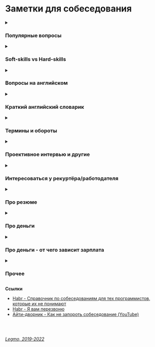 <h1>Заметки для собеседования</h1>

[//]: # (Популярные вопросы)
<details><summary><h3>Популярные вопросы</h3></summary><p>

- Почему вы ищете работу?
- Какую работу вы ищите?
- Чем занимались на прошлой работе?
- Был ли коммерческий опыт работы с данной технологией?
- Зарплата - ожидания
- Как скоро готовы выйти
- Английский
- Git
- Agile
- Есть ли опыт написания тестов?
- Есть ли опыт работы в команде с code-review и тестировщиками?
- Опыт работы со строгой типизацией
  <br></p>
  <br>

[//]: # (Почему ушли с предыдущей работы?)
<details><summary><b>Почему ушли с предыдущей работы?</b></summary><p>

Рекрутер не ждет от этого ответа слишком многого. И так ясно, что будь всё в жизни людей гладко, они бы работали на
одном и том же месте с достижения трудоспособного возраста и до самой смерти. Рекрутер будет удовлетворен любым ответом,
который не поставит его самого в неловкое положение перед руководителем, когда тот у него спросит «а чего этот чел
хочет? Почему уволился из предыдущей компании?» Любой более-менее адекватный ответ, который рекрутеру не стыдно будет
передать вышестоящему руководителю, будет приемлем.

Сформулируйте ответ так, чтобы у рекрутера не сложилось впечатление, будто у вас была возможность повлиять на
сложившуюся ситуацию, но вы не смогли её реализовать.

- Приемлемые – ситуации, в которых вы не могли повлиять на обстоятельства (например - очень большие задержки по
  зарплате, или очень низкая зарплата и полное отсутствие перспектив, или например неудобное расположение)
- Неприемлемые – ситуации, когда у вас была возможность тем или иным способом повлиять на обстоятельства, но вы не
  смогли (личный или профессиональный конфликт с руководителем или коллегой, неконкурентноспособный продукт компании в
  создании которого принимаете участие лично вы, неисполнение своих обязательств)

Как отвечать, если у вас на предыдущей работе действительно всё было не очень гладко?

- Нужно формулировать свой ответ в форме не «почему», а в форме «для чего».

<br><p>
</details>

[//]: # (Большой перерыв после последней работы - почему? Чем занимались?)
<details><summary><b>Большой перерыв после последней работы - почему? Чем занимались?</b></summary><p>

Закрыл большой проект, заработал довольно существенную сумму. Решил устроить нормальный отпуск, впервые за несколько
лет. В процессе, пришёл к выводу, что хочу сменить сферу деятельности и активно занялся самообучением

<br></p>
</details>

[//]: # (Ошибки - самые серьёзные ошибки в вашей карьере?)
<details><summary><b>Ошибки - самые серьёзные ошибки в вашей карьере?</b></summary><p>

Обычно, цель этого вопроса выяснить не уровень дна, которое вы сумели пробить в своем прошлом, а ваш локус контроля (
т.е. склонны ли вы возлагать ответственность за свои неудачи на себя, или на обстоятельства), и ваше к ним отношение.

Для успешного прохождения вопроса лучше возлагать ответственность на себя. Это представит вас как человека, способного к
управлению собственной жизнью, а не как детерминированное существо, сама судьба которого зависит исключительно от того,
как сложатся звёзды и обстоятельства

Второе: надо проговорить какие выводы вы сделали из ситуации, чему научились.

<br></p>
</details>

[//]: # (Достижения - самые серьёзные)
<details><summary><b>Достижения - самые серьёзные</b></summary><p>

Цель вопроса - узнать потолок, которого вы пока смогли достичь.

Этот потолок должен соответствовать должности, на которую вы претендуете, но не быть слишком высоким, иначе возникнет
вопрос «а что вы вообще забыли на этом собеседовании с такими достижениями?»

<br></p>
</details>

[//]: # (Стресс - насколько вы стрессоустойчивы)
<details><summary><b>Стресс - насколько вы стрессоустойчивы</b></summary><p>

Ответ: «А какие именно стрессы предполагаются на этой должности?»

Рекрутер может рассказать о злых придирчивых клиентах, большом объеме работы, неисполнительных контрагентах.

После чего можно развеять его опасения, сказав: «Да это ерунда, я с таким постоянно сталкивался, и мне всегда удавалось
найти общий язык практически с любым человеком»

<br></p>
</details>   

[//]: # (Расскажите о руководителе)
<details><summary><b>Расскажите о руководителе (коллеге/клиенте/друге/недруге...)</b></summary><p>

Стандартная проективная методика из психологии, основанная ещё на древнем изречении о том, что «праведник даже в воре
увидит праведника, а вор даже в праведнике – вора»

Иными словами, понять что за человек перед тобой проще всего по тому, как он отзывается о других.

Конечно, если вам пришлось и правда работать с откровенными мудаками, дифирамбы им петь ни к чему. Но лучше обратить
внимание именно на положительные черты, а не на том, какие они были гады, это покажет и вас самого в лучшем свете.

<br></p>
</details>

[//]: # (Качества хорошего руководителя)
<details><summary><b>Качества хорошего руководителя</b></summary><p>

Вариация предыдущего вопроса.

Вариант ответа:

- Хороший начальник обладает опытом и развитыми «soft-skills», т.е. умением строить коммуникации
-
- Терпелив
- Умеет слушать
- Не занимается «микро-менджментом»
- Обладает опытом, чтоб видеть - вот эти задачи идут нормально, не надо трогать. А вот эта горит, надо срочно что-то
  делать, за оставшиеся дни не успеваем - надо переносить сроки, передать другому человеку, изменить формулировку...
- Умеет модерировать дискуссию.<br>
  Например, чтоб вся команда не залипала на полчаса слушая одни и те же возмущения одного сотриудника. Где-то
  поддержать, где-то переключить беседу, где-то прервать и скзатьа «Это мы обудим во время личного звонка (или узким
  кругом, с теми кого это касается)

<br></p>
</details>

[//]: # (Ваши недостатки)
<details><summary><b>Ваши недостатки</b></summary><p>

Лучше говорить только о тех недостатках, которые не пересекаются с качествами, необходимыми для исполнения обязанностей.

Например – вакансия грузчика.<br>
— Какие у вас недостатки?<br>
— Вы знаете, мне кажется я не слишком интеллектуальный человек.<br>
«Отлично! Нам как раз нужны такие грузчики» — подумает рекрутер.<br><br>

Или например – вакансия программиста.<br>
— Какие у вас недостатки?<br>
— Даже не знаю. Наверное, физ. подготовка оставляет желать лучшего.<br>
— Ну, ничего, для тяжелых работ у нас грузчики есть.<br>

<br></p>

</details>

[//]: # (Почему хотите работать в нашей компании? / Что для вас важно в вашей работе? / Что вам кажется наиболее привлекательным в этой должности?)
<details><summary><b>Почему хотите работать в нашей компании? / Что для вас важно в вашей работе? / Что вам кажется наиболее привлекательным в этой должности?</b></summary><p>

Вспоминаем описание вакансии, на которую вы пришли, и пересказываем её своими словами.

Например, вакансия сисадмина. Обязанности на работном сайте:

- Развертывание, оптимизация и поддержка работоспособности инфраструктуры
- Обеспечение безопасности информационных систем и серверов.
- Подготовка предложений по модернизации оборудования, координация работ с поставщиками оборудования и технических
  решений.

Ответ:

- Ваша компания мне интересна тем, что она предлагает именно то, что я ищу. Для меня важно заниматься работой, которую я
  люблю и умею делать лучше всего – развертыванием IT инфраструктуры, обеспечением информационной безопасности,
  модернизацией оборудования.

Если получится не заржать, то считайте, вопрос пройден.

<br></p>
</details>

[//]: # (Зачем вам деньги?)
<details><summary><b>Зачем вам деньги?</b></summary><p>

Вопрос чаще задают менажерам и т.д.

На мой взгляд, хороший вариант ответа - пирамида Маслоу

- выживание (еда, одежда, жильё..)
- комфорт (вкусная еда, красивая одежда, машин, отпуск...)
- самореализация (хобби, помощь другим и т.д.)

В ответе:

1. Не зависнуть, не тупить
1. Показать более-менее внятное структурное мышление - у меня такие-то траты (кредит, дети, машина...)

<br></p>
</details>

[//]: # (Кого уважаете в профессиональной сфере?)
<details><summary><b>Кого уважаете в профессиональной сфере? (известные личности/ресурсы)</b></summary><p>

- Дмитрий Кузюбердин - it-Kamasutra
- Илья Кaнтop - learn.javascript.ru
- Максим Пацианский - книга "React.js курс для начинающих", https://vk.com/maxpfrontend
- Дмитрий Трепачёв - http://code.mu/
- Hexlet - Кирилл Мокевнин (ru.hexlet.io)
- Сергей Чикуенок - вёрстка
- телеграмм-каналы можно упомянуть

<br></p>
</details>

[//]: # (Ресурсы  по специальности и около)
<details><summary><b>Ресурсы по специальности и около</b></summary><p> 

От Алекса (программист-expert в EPAM)

- Читать что-то конкретное, я не читаю. Изредка, когда охота "покатать вату", ищу что-то
  на [Medium](https://medium.com/)
- Из фронтового, слушаю подкасты, если говорят о чем-то интересном, захожу в show-notes и смотрю ссылки или ищу.
- Из отечественных подкастов по фронту:
  - [Frontend Weekend](https://soundcloud.com/frontend-weekend)
  - [Девшахта](https://medium.com/devschacht/tagged/девшахта)
  - [Фронтенд Юность (18+)](https://soundcloud.com/frontend_u) - может показатся хулиганским,
    но уровень у ведущих хороший.
- Обязательно, хотя бы раз в неделю захожу сюда
  - [Awesome JavaScript Sorrycc GitHub](https://github.com/sorrycc/awesome-javascript) - a collection of awesome
    browser-side JavaScript libraries, resources and shiny things.
  - [Awesome JavaScript Uhub GitHub](https://github.com/uhub/awesome-javascript) - a curated list of awesome JavaScript
    frameworks, libraries and software.
  - [bestofjs.org](https://bestofjs.org/)
    <br>

От себя

- Дмитрий Кузюбердин - [IT-Kamasutra](https://www.youtube.com/c/ITKAMASUTRA)
- Илья Кaнтop - [learn.javascript.ru](https://learn.javascript.ru)
- Дмитрий Трепачёв - [code.mu](http://code.mu)
- Кирилл Мокевнин - [Hexlet](https://ru.hexlet.io/)
- Евгений Кавальчук - [WebDev](https://www.youtube.com/c/YauhenKavalchuk)

<br></p>
</details>

[//]: # (Книги по специальности и около)
<details><summary><b>Книги по специальности и около</b></summary><p>

- Программирование
  - Банда четырёх (Гамма Э, Хелм Р, Джонсон Р, Влиссидес Д) - Приемы объектно-ориентированного проектирования.
    Паттерны проектирования
  - Мартин Р - Чистый код
  - Бэнкс А, Порселло Е - React и Redux. Функциональная веб-разработка (O'Reilly)
  - Петцольд Ч - Код. Тайный язык информатики
  - Бхаргава А - Грокаем алгоритмы
  - Эрик Эванс - Предметно-ориентированное проектирование (DDD). Структуризация сложных программных систем
- Дизайн, юзабилити, проектирование интерфейсов
  - Алан Купер - Психбольница в руках пациентов
  - Дональд Норман - Дизайн привычных вещей (1988)
  - Влад Головач - Искусство мыть слона. Дизайн пользовательского интерфейса (2001 и 2010)
  - Влад Головач - Культура дизайна (2014 и 2017)
  - Джеф Раскин - Интерфейс. Новые направления в проектировании компьютерных систем (Apple)
  - Адриан Форти - Объекты желания (1986)
  - Эдвард Тафти - Представление информации
- О жизни в целом
  - Франкл В - Сказать жизни «Да!»
  - Карнеги Д - Как перестать беспокоиться и начать жить
  - Талеб Н - Антихрупкость
- "Общефилософское"
  - Буддизм
  - Философия стоицизма, Сократ, Ницше
  - Дао Дэ Дзин (Лао Цзы)

<br></p>
</details>

</details>

[//]: # (Soft-skills vs Hard-skills)
<details><summary><h3>Soft-skills vs Hard-skills</h3></summary><p>

`Soft-skills` — навыки, которые помогают решать жизненные задачи и работать с другими людьми.<br>
Коммуникация, критическое мышление, управление проектами, наставничество... Умение общаться с коллегами, участвовать в
дискуссии, модерировать дискуссию, проводить code-review (т.е. давать обратную связь по ошибкам) и т.д.

`Hard-skills` — узкие профессиональные навыки, которые нужны для решения конкретных задач в повседневной работе.

**Ссылки**

- [Что такое soft skills и как их развивать. Полный гид](https://trends.rbc.ru/trends/education/5e90743f9a7947ca3bbb6523#p1)

<br></p>
</details>

[//]: # (Вопросы на английском)
<details><summary><h3>Вопросы на английском</h3></summary><p>

- рассказ о себе
- образование
- какую работу ищете
- почем нравится/не нравится профессия/язык/среда (web-разработка, Drupal, React...)
- почем нравится/не нравится удалённая работа

<br></p>
</details>

[//]: # (Краткий английский словарик)
<details><summary><h3>Краткий английский словарик</h3></summary><p>

- Я делал работу - I did the work
- Я хочу сделать - I want to do
- Я хотел бы - I would like to
- Я хотел бы - I wanted
- Я имел - I had
- Я буду иметь - I'll have
- Мне нравится - I like
- Мне не нравится - I do not like

- Переписка - correspondence
- Общение - communication
- Митинг - meeting (невероятно!)
- Спокойно - calmly
- Срочно - urgently
- Опыт - experience
- Такие как - such as
- Много - A lot of
- Не много - A little of
- Старый код - Legacy code
- Проблемы, вызовы - Challenges

- Изучать - To study
- Сжатые сроки выполнения - Short deadlines
- Высоконагруженные проекты - Highload projects
- В течении моей работы, я... - During my work, I...
- Мои задачи включали - My tasks included
- Делать что-то полезное - Do something useful
- Развиваться в этом направлении - Develop in this direction
- Большая международная команда - A large international team

<br></p>
</details>

[//]: # (Термины и обороты)
<details><summary><h3>Термины и обороты</h3></summary><p>

- CV - резюме или сопроводительной письмо (cover letter)
- rate, pay rate - зарпалата, ставка зарплаты
- pay — оплата, выплата, заработная плата
- gross salary - зарплата до вычетов
- net salary - зарплата на руки
- своевременная индексация рейта
- offer - предложение
- рекуртёр, hr - специалист по поиску персонала
- NDA - договор о неразглашении
- soft skills - обычно набор личностных качеств, которые помогают эффективно взаимодействовать с людьми. Соответствие
  корпоративной культуре и т.д.
- hard skills - все навыки, которые связаны с непосредственной профессиональной деятельностью человека и доступны для
  наглядной демонстрации.
- must have - обязательно
- outsourcing - компания Х нанимает компанию Y разработать что-то. Я устраиваюсь в компанию Y, и нам дали заказ. Когда
  компания заказывает у другой сайт - это аутсорсинг.
- outstuff - я работаю в команде компании X, но формально мой работодатель - компания Y. Когда компания берёт «в аренду»
  технического специалиста — это аутстафф.
- salary — зарплата Фиксированная, обычно ежемесячная оплата работы сотрудника.
- overtime — сверхурочные

**Ссылки**

- https://skyeng.ru/articles/pay-salary-wages

<br></p>
</details>

[//]: # (Проективное интервью и другие)
<details><summary><h3>Проективное интервью и другие</h3></summary><p>

Чтобы лучше понять тип личности кандидата и присущие ему модели поведения, работодатели задают проективные вопросы:
просят кандидата высказать мнение о людях и ситуациях, с которыми он никак не связан. Кандидату не нужно говорить о
себе, поэтому он начинает действовать свободнее. Но так как человек судит о событиях и других людях с точки зрения
своего опыта, интервьюер делает из его рассказа полезные выводы.

Проективные вопросы звучат так:

- «Зачем люди делают карьеру?» Работодатель пытается узнать о мотивах кандидата, понять, почему ему важен или не важен
  карьерный рост.
- «Опишите типичные причины конфликтов в коллективе». Из ответа на этот вопрос можно узнать о негативном опыте
  кандидата, его представлениях о комфортном и некомфортном для него коллективе.
- «Какой клиент может стать проблемным для компании?» Это тоже вопрос о негативном опыте, о конфликтах, которые могут
  повториться у сотрудника в будущем.
- «Почему одни люди добиваются в жизни успеха, а другие терпят неудачи?» Ответ на вопрос расскажет о том, как кандидат
  представляет себе успех: в чем его причины, как его повторить.

  Вы можете вернуть интервьюера из гипотетических ситуаций в реальность: «Не могу говорить за всех людей, но лично мне
  кажется…»

**Ссылки**

- [hh.ru- Различные типы интервью](https://irkutsk.hh.ru/article/301547)

<br></p>
</details>

[//]: # (Интересоваться у рекуртёра/работодателя)
<details><summary><h3>Интересоваться у рекуртёра/работодателя</h3></summary><p>

[//]: # (Общие вопросы)
<details><summary><b>Общие вопросы</b></summary><p>

- Уточните пожалуйста - вы работаете в компании и внешний специалист?
- Тип компании - стартап, свой продукт, аутсорс...
- Размер компании (Россия/ мир)
- Офисы - вообще есть? За рубежом? В Сибири?
- В связи с чем открылась вакансия?
- Какие есть особенности у этой вакансии?

<br></p>
</details>

[//]: # (Чем предстоит заниматься)
<details><summary><b>Чем предстоит заниматься</b></summary><p>

- Какого идеального сотрудника вы ищете?<br>
  Для каких целей и задач компания ищет человека (задать прямой вопрос). После чего провести параллели с вашим
  предыдущим опытом, и рассказать, как именно вы планируете это сделать.
  ```
  - Мы ищем логиста, который бы уменьшил наши издержки на доставку комплектующих из Китая.
  - Ясно. На прошлой работе издержки были очень сильно раздуты из-за того, что руководство 
  по привычке работало с транспортными компаниями, у которых тарифы не менялись много лет, 
  пришлось заново просмотреть рынок, заменить некоторых перевозчиков, затраты были сокращены 
  на такие-то суммы. Есть список из хороших, проверенных компаний, которые никогда не подводили. 
  ```
- Моя роль на проекте
- Планируемые результаты моей работы за 30, 60, 90 дней
- Критерии качества работы
  - какие ключевые качества хорошего сотрудника? Попросить расшифровать
  - по каким критериям вы оцениваете работу? Что такое для вас хорошо и плохо?
  ```
  Например:
    - что вы вкладываете в слово отвественность?
    - предлагать идеи – это хорошо или плохо? 
    - или сначала надо навести порядок в работе? 
    - или бог с ним с порядком, главное – чтобы не беспокоили менеджера, и при этом росла 
    прибыльность проекта?
    - если я вижу что на проекте что-то не так:
      - сразу хвататься исправлять?
      - инициировать обсуждение? с кем?
      - не беспокоить начальство вопросами и всё сделать самому?
  ```

<br></p>
</details>

[//]: # (Проект, команда)
<details><summary><b>Проект, команда</b></summary><p>

- О проекте
- Чем занимается команда
- Стэк технологий
- Вопросы о задачах, технологиях
- Поддержка/новый код
- Какая команда
- Кол-во человек на проекте (дев/тест/прочие)
- Есть ли общение на английском?
- Методология разработки - Agile? Lean (бережливая)?
- Митинги - насколько часто, в какое время, на каком языке, с видео/без

<br></p>
</details>

[//]: # (Режим работы)
<details><summary><b>Режим работы</b></summary><p>

- Удалёнка?
- Работа из-за рубежа
- Часовые пояса
- Время работы
- Насколько свободный график?
- Непрерывное присутствие в чате в течении рабочего дня?
- Можно ли часть дня работать по своему времени (оставляя "окно" для общения с командой)
- Отпуск / отгулы / больничные - сколько раз в год, как долго, насколько заранее, оплачиваемый/нет
- Гос. праздники - есть ли? Национальные? Оплачивают?
- Переработки (вечер, выходные) - есть ли, как часто, оплачивают ли, если да - по какой схеме

<br></p>
</details>

[//]: # (Возможности развития)
<details><summary><b>Возможности развития</b></summary><p>

- Возможности развития и обучения?
- Оплачивает ли она курсы/сертификаты? Хекслет, HTML-academy...
- Ментор
- Код-ревью

<br></p>
</details>

[//]: # (Деньги)
<details><summary><b>Деньги</b></summary><p>

- Оплата почасовая или фиксированная?
- Если почасовка
  - Гарантируют ли загрузку?
  - Провалы в неделю-две между проектами?
  - Полдня нет работы, а к вечеру упала и надо отработать 8 часов
- Уровень зарплаты (до вычета налогов)
- Это з/п с учетом премий и бонусов или только окладная часть (та, которая будет прописана в договоре и будет выплачена
  при любых условиях посещения работы)
- Метод оплаты - перевод на карту? Конкретный банк?
- ИП необходимо?

<br></p>
</details>

[//]: # (Испытательный срок)
<details><summary><b>Испытательный срок</b></summary><p>

- Испытательный срок?
- Зарплата на испытательном сроке?
- Условия прохождения?
- Сколько человек обычно отсеивается?

<br></p>
</details>

[//]: # (Условия договора)
<details><summary><b>Условия договора</b></summary><p>

- Трудовой договор?
- Право расторжения договора
- NDA
- Соц. пакет

<br></p>
</details>

[//]: # (Карьерный рост)
<details><summary><b>Карьерный рост*</b></summary><p>

- Схема карьерного роста?
- Как часто и на каком основании пересмотр ставки и позиции в компании.
- Индексация заработной платы, ее частота и размеры

<br></p>
</details>

[//]: # (Медицинское страхование)
<details><summary><b>Медицинское страхование</b></summary><p>

- объемы
- стоматология?
- что включает, что
- что рассматривается, как страховой случай, а что не рассматривается

<br></p>
</details>

[//]: # (Служба безопасности)
<details><summary><b>Служба безопасности</b></summary><p>

- Есть ли собственная служба безопасности
- Какие требования у «безопасников» к команде, в которую меня собеседуют
- Из-за рубежа работать можно?

<br></p>
</details>

[//]: # (Инструменты)
<details><summary><b>Инструменты</b></summary><p>

- система управления проектом/баг-трекер (JIRA, Redmine, Trello...)
- мессенджер
- Git (GitHub, GiLab, BitBucket)
- Docker
- Помощь в разворачивание/настройке локальной системы
- Удалённое рабочее место / облако?

<br></p>
</details>

[//]: # (Всякое другое)
<details><summary><b>Всякое другое</b></summary><p>

- Каким мес
- Выдают ли рабочую машину
- Офис
  - оценка по 10 бальной шкале)
  - есть ли Firewall
  - время на общественном транспорте (минут/транспорт)
- Общее впечатление от компании

<br></p>
</details>

<br></p>
</details>

[//]: # (Про резюме)
<details><summary><h3>Про резюме</h3></summary><p>

Составление резюме - очень большая тема.<br>
Пока буду набрасывать некоторые статьи без особого отбора. Будет время - запишу основные тезисы.

**Ссылки**

- [33 лайфхака для резюме, которые удвоят твою заработную плату ](https://lifehacker.ru/2015/04/07/33-lajfhaka-dlya-rezyume/)
- [habr - 12 шагов по поиску удаленной работы](https://habr.com/ru/post/461629/)
  - [Overqualified и специфика резюме в Канаде](https://t.me/maricanada/275)
  - [habr - oDesk (Upwork). Мой опыт за полтора года](https://habr.com/ru/post/234551/)
  - [Мой опыт работы на odesk.com](https://juan.livejournal.com/354420.html)
  - [Фриланс на Upwork 2019 ](https://book.jff.name/front-matter/about-upwork-book/)
- [habr - Резюме программистов. Часть 1 (плохие)](https://habr.com/ru/post/184332/)
- [habr - Резюме программистов. Часть 2 (хорошие)](https://habr.com/ru/post/184372/)
- [habr - Как написать хорошее резюме для удаленной работы в зарубежной компании](https://habr.com/ru/company/talentboard/blog/296740/)
- [hh.ru - О себе: как заполнить самый странный раздел в резюме](https://irkutsk.hh.ru/article/302530)
- [habr - 38 пунктов, которые вы обязаны исключить из вашего резюме прямо сейчас](https://habr.com/ru/company/icanchoose/blog/290668/)
- [Как сделать так, чтобы получать больше предложений по работе](https://pikabu.ru/story/kak_sdelat_tak_chtobyi_poluchat_bolshe_predlozheniy_po_rabote_6332920)
- [hh.ru - Стойка на руках и губы уточкой: как выбрать фото для резюме](https://irkutsk.hh.ru/article/23994)
- [hh.ru - 30 слов и выражений, которые помогут составить хорошее резюме](https://irkutsk.hh.ru/article/302406)
- [Пример эволюции резюме UX-дизайнера за 7 лет (Airbnb)](https://raw.githubusercontent.com/Legmo/notes/master/Pages/7-years-resume.jpg)

<br></p>
</details>

[//]: # (Про деньги)
<details><summary><h3>Про деньги</h3></summary><p>

Вопрос зарплаты, обычно, обсуждается дважды:

1) Обсуждение с рекуртёром - на первом собеседовании. Чтоб он понял, попадаете ли вы в вилку вакансии.
2) Обсуждение с руководителем - когда вам готовы сделать offer.

**Обсуждение с рекуртёром**
Формулировка для рекрутера должна быть такой:<br>
`Я рассматриваю предложения от такой-то суммы, но всё зависит от того, что мне придется делать.`

Переговоры превращаются в игру:
  ```
  - Каковы ваши зарплатные ожидания?
  - Ну, зависит от того, что мне придется делать. А вы на какую зарплату специалиста ищете?
  - Хотелось бы всё-таки от вас услышать вашу минимальную планку.
  - Понимаете, это зависит от многих моментов, но я знаю, что вилка у вас в любом случае есть, 
  поэтому не могли бы вы её всё-таки озвучить, вдруг я вам просто не подойду по ней?
  И у кого быстрее сдадут нервы, и он озвучит конкретную сумму, тот и проиграл.
  ```

Почти всегда разные компании предлагают за один и тот же функционал разные зарплаты, в зависимости от того, насколько
финансово уверенно они себя чувствуют, и конечно «традиций». Поэтому "выманивание" информации о вилке по зарплате
необходимо, чтобы не скостить самому себе будущую зарплату на существенную сумму.

Если попался непробиваемый рекрутер, непременно хочет услышать ваше предложение - назвать мин. сумму, за которую будет
комфортно работать.<br>
Минимальная сумма = не та зарплата, на которую вы будете ходить на работу со слезами на глазах<br>
А та, получая которую, вы не будете испытывать слишком больших душевных мук и терзаний.

Точка зрения: рекрутеру нельзя называть минимально комфортную сумму, потому что вам в 90% случаев предложат на 5-10%
меньше нее и больше нее никогда не заплатят. А надо, определив для себя комфортную зарплату, называть на 10% больше,
тогда и будет запас поторговаться.

Вариант формулировки:

  ```
  Средняя ЗП для специалиста моего уровня - такая-то. 
  Я считаю что я имею необходимый набор навыков и опыта чтобы рассчитывать на среднюю + 10%. 
  Но в целом я готов обсудить размер ЗП и перспективы после того как узнаю спектр задач 
  и требования.
  ```

** Если рекуртёр не говорит про зарпалту **
Можно спросить самому, хотя бы про нижнюю планку зарплаты. <br>
В середине или конце беседы (когда все ключевые моменты обсудили)<br>
Но, вообще - лучше так не делать, подождите пока вам сделают offer (см. ниже)

** Обсуждение с руководителем **
Можно немного поднять свои зарплатные ожидания (относительно общения с рекуртёром)

Сработает это только в том случае, если вы действительно нашли общий язык, и сумели убедить его что вы подходите под те
задачи, которые он вас нанимает, поэтому делать это нужно только в конце беседы.

Беседу лучше выстраивать таким образом – после ответа на его вводные вопросы лучше задать прямой вопрос о том, для каких целей и задач компания ищет человека, после чего провести параллели с вашим предыдущим опытом, и рассказать, как именно вы планируете это сделать.
  ```
  Итак, вы почувствовали, что разговор задался, и вы решили озвучить большую сумму, 
  чем ту, что озвучили рекрутеру.
  
  На это руководитель может ответить:
    - Но Марии вы говорили что готовы выйти на другую зарплату.
    
  Приемлемым ответом будет такой:
    - Нет, Марии я говорил, что всё будет зависеть от функционала. Те задачи которые вы озвучили, 
    стоят столько. Я готов гарантировать их исполнение на 100% , но хотелось бы получать вот такую сумму.
   
  Если ваши требования вменяемы, и вы действительно убедили его что способны сделать все, что обещаете,
   скорее всего предложение будет сделано. 
  ```

** Про вопросы о зарпалате на начальном этапе переговоров **
Главный принцип: пока не получил официального предложения о работе – не говори про зарплату. Особенно если не
спрашивают.

По возможности, уходите от вопросов о зарплате, пока не получите предложение о работе от своего будущего руководителя. В
его интересах, чтобы вы были мотивированы и готовы работать на данной должности как можно дольше. Никого не устраивает
текучка кадров, это как минимум экономически не выгодно. (Мы не берем примеры организаций, которые строят свою экономику
на обмане сотрудников, когда вам обещают много, вы верите, но только после испытательного срока, уподобляетесь Папе
Карло, а вам сообщают через три месяца, что испытательный срок вы не прошли и вас увольняют, чтобы найти следующего
доверчивого гражданина.)

  Точка зрения: для работодателя вопрос про деньги от кандидата на старте отношений – это демонстрация того, что человек не будет лоялен компании и если кто-то другой предложит на 100 у.е. больше, он тут же покинет данную организацию.

  Если просят заполнить анкету, в которой стоит графа «Укажите желаемый размер заработной платы», смело пишите: «обсуждается».

Если не требуют указать точную цифру – пишите интервал (добавьте 10% к последней, добавьте 20%, чтобы достичь
приемлемого результата и была возможность для торга).

** У кадровиков есть простая схема понять, сколько вы стоите **
Обычно спрашивают: «Назовите минимальную сумму, ниже которой вы работать не будете?» Допустим вы называете цифру в 1000
у.е., кадровик, что-то черкает в анкете и задает вопрос повторно: «А если зарплата будет 950 у.е. – вы согласитесь?» Вы
начинаете лихорадочно думать, а устроит или не устроит вас такая цифра, если вы заложили 20% для торгов, то вы легко
«отдадите» — эти 50 у.е. и согласитесь. Но кадровик не унимается: «А если это будет 900 у.е.?» Так пошагово определяют
вашу нижнюю границу торгов по зарплате.

** Как понять, что ваши требования вменяемы? **

Очень просто, также, как и при любом ценовом анализе, когда вы ходите по магазинам, методом исследования предложения.

  Некоторые работные сайты предлагают бесплатный пробный доступ к своей базе, или доступ по минимальной цене, например на один день. Полистайте резюме кандидатов вашей профессии, посмотрите на их образование, опыт работы, навыки. Посмотрите их зарплатные ожидания.
 
  Если зарплатные ожидания не опубликованы в резюме, можно и позвонить, представившись какой-нибудь компанией, и поинтересоваться, каковы зарплатные ожидания ваших прямых конкурентов на рынке труда.

Также можно позвонить в кадровые агентства, тоже представившись какой-нибудь компанией, и поинтересоваться, во сколько
вам встанет вот такой кандидат (описываете свой опыт, и узнаете, сколько сейчас стоят на рынке такие люди) .

** Грамотные формулировки для ответов о желаемой зарплате **
  - Мне бы хотелось обсудить данный вопрос позже, когда вы точно поймете, что я подхожу на данную должность.
  - Я верю вашей компании, что она берет на работу только высокопрофессиональных специалистов, обеспечивая им достойную зарплату.
  - Предполагаю, что оклады в вашей компании уже утверждены для всех должностей, готов их принять, если вы их озвучите т.д.

** Грамотные формулировки для ответов на конкретные предложения по зарплате **
  - Вам сделали **отличное предложение**
  ```
    Я внимательно ознакомился с вашим предложением. Должен признать, что оно достаточно конкурентоспособно.
   Однако предложенный вами размер месячной заработной платы на 10% ниже, чем я зарабатываю в настоящее 
    время. Хотя бонусы помогут улучшить ситуацию, все-таки я предложил бы пересмотреть размеры базовой 
    зарплаты. Есть ли возможность изменения размера предложенной зарплаты?
  ```
  - Вам сделали **хорошее предложение**
  ```
    Определенно, мои ожидания почти оправдываются. Однако я надеялся на несколько большую сумму 
    в пределах от… до… Насколько велики наши возможности для дальнейшего обсуждения зарплаты?
  ```
  - Вам сделали предложение с **низкой зарплатой**
  ```
    Вы мне действительно нравитесь, и работа кажется подходящей. 
    Успехи управления и организационной стратегии также выглядят весомыми. 
    Единственное, о чем нам нужно поговорить, и единственное, что меня удерживает, – это первоначальное
    предложение о компенсационном пакете. Откровенно говоря, зарплата меньше, чем я ожидал. 
    Я действительно заинтересован в этой должности, и, по моим сведениям, $X — это приблизительный
    уровень зарплаты. В других компаниях, с которыми я веду переговоры, предлагается примерно столько.
    Вы можете что-нибудь предпринять в этом направлении?
  ```

** Про повышение зарплаты **
  - **Правильная постановка вопроса** со стороны сотрудника<br> 
  ```
  Что я могу делать на этом месте, чтобы в перспективе X месяцев/лет зарабатывать Y денег (стать менеджером и пр.)?
  ```
  - **Амбициозная постановка вопроса**<br>
  ```
  Какой подвиг мне нужно совершить, чтобы стать менеджером в этом году? 
  (получить премию в стопятьсот мильёнов?)
  ```
  - Если вы уже получили офер в другую компанию, то постановка вопроса не меняется:<br> 
  ```
  Каюсь, грешен – сходил на собеседование. 
  Когда сходил, уже не каюсь. :) 
  Вот что предлагают. 
  Можно ли у нас делать что-то, чтобы зарабатывать сравнимые деньги?
  ```
  - Из обсуждений на habr'e:<br>
  ```
  - За мои 10 лет, зарплату ни разу не повысили. Приходилось увольняться и на новом месте 
  уже повышаться по з/п.
  - Повышения бывают. Но, только если ты не сидишь как сыч и не бубнишь себе под нос что пора з/п
  повышать. А вот если ты ноешь как последняя скотина, то начальник знает что тебе денег мало 
  и можешь неилюзорно свалить в любой момент - тут уже повышают.
  Факт: молчишь = доволен.
  ```

** Про снижение з/п в процессе переговоров **
Я считаю, что проще не прогибаться, просто сказав - "вы спрашивали на какую минимальную сумму я согласен, я её озвучил,
на меньшее, к сожалению, согласиться не могу"

А когда ты сказал что "это мой минимум", а потом согласился ещё на меньшее, то может показаться, что ты себя не ценишь,
или что никому не нужен.

** Как вы относитесь к задержкам по зарплате? **
Понятно, что такой вопрос может означать только одно – задержки по зарплате в данной компании имеют не случайный, а
систематический характер. Кто-то может подумать «ну, если зарплата хорошая, то почему бы и нет? Можно и подождать»

Можно то можно, но придя в компанию, в которой стабильные задержки зарплаты например в месяц, фактически первый месяц вы
будете работать бесплатно.

А получать зарплату только со второго месяца. Когда-нибудь, через год или два, а может позже, когда вы будете менять
работу, с вами возможно и рассчитаются за тот первый бесплатный месяц. А может и нет.

** Постоянно мониторьте, сколько стоят специалисты вашего уровня на рынке труда **
Даже если вас все устраивает на вашем рабочем месте, походите по собеседованиям.
Как минимум, вы будете в курсе, какие требования предъявляются рынком к вашей должности, что предлагается взамен.

** При получении предложения с указанием зарплаты, возьмите паузу **
Не надолго, на один день.<br>
Помните, профессионалы стоят дорого, потому что они не суетятся и знают себе цену.

** Профессионалы не торгуются **
Им это просто не надо - не они стоят в очереди за работой, а организации уговаривают их.<br>
Покажите, что вы профессионал.<br>
Но не затягивайте свое решение больше чем на один день - профессионалы думают быстро.

** Изучите внимательно компенсационный пакет, который вам предлагает работодатель **

**Ссылки**

- [Джин - статистика зарплат](https://djinni.co/salaries/?job=JavaScript&year=6m)
- [Мой круг - Зарплаты в ИТ](https://moikrug.ru/salaries)
- [Мой круг - обзор зарплат](https://habr.com/ru/company/moikrug/blog/439152/)

<br></p>
</details>

[//]: # (Про деньги - от чего зависит зарплата)
<details><summary><h3>Про деньги - от чего зависит зарплата</h3></summary><p>
  Пример ответа на вопрос: укажите "вилку" вашей зарплаты? Это далеко не все факторы, но общий ход мыслей, я думаю, понятен.

Вилка зарплаты примерно от X до X*2 тысяч рублей/долларов/евро.<br>
Попробую в нескольких словах объяснить, почему такой большой разброс.

Прямое влияние на рейт будут оказывать следующие факторы:

1) <b>Это оплата до/после всех вычетов?</b><br>
  При работе через ИП я отдаю до 10% в виде налогов, комиссий и сборов. Эта сумма напрямую влияет на размер зарплаты.
  
  2) <b>График и время работы.</b><br>
  Если график очень жёсткий, а время работы команды плотно привязано к Москве/Европе - это повод поднять рейт, т.к. часть времени мне придётся работать по вечерам. В этом нет ничего страшного, у меня большой опыт работы в таком режиме. Но, это повод получить некоторую компенсацию за неудобное рабочее время.
  
  3) <b>Насколько моя квалификация соответствует задачам?</b><br>
  Если основная часть работы подразумевает вёрстку и работу с шаблонами - это повод несколько поднять рейт. 
  В этой сфере я работаю уже давно, обладаю существенным опытом и могу в любой момент устроиться на хорошую зарплату в крупный проект.<br>
  Я могу гарантировать высокое качество и поэтому ожидаю соответствующей оплаты.<br>  
  Если существенная часть работы подразумевает программирование - это повод несколько снизить рейт.<br> 
  В этой сфере я активно расту и развиваюсь, некоторые аспекты я только изучаю, и сама возможность расти на реальных задачах - существенный бонус.
  
  4) <b>Насколько мне интересны задачи?</b><br>
  Я уже много лет занимаюсь вёрсткой, и многие задачи решаю почти автоматически. Зачастую, мне не приходится как-то напрягаться, чтоб заверстать тот или иной макет. Такую работу я оцениваю выше. Своего рода "налог на скуку" :)

5) <b>Возможности обучения и профессионального роста.</b><br>
   Наоборот, задачи по программированию для меня интересны и важны. Если у меня будет возможность существенную часть
   времени работать со скриптами, изучать различные подходы, советоваться с коллегами и в целом расти - это повод
   снизать рейт. Для меня очень важен профессиональный рост и развитие, и ради этой возможности я готов пойти на уступки
   в плане зарплаты.

6) <b>Уровень психологической напряженности.</b><br>
   Если работа подразумевает существенную психологическую нагрузку - это повод поднять финансовую планку.
   Речь про такие вещи как: короткие дедлайны, штрафы, работа над несколькими важными задачами одновременно, частое
   переключение между задачами, разрешение конфликтных ситуаций и т.д.<br>

Предлагаю обсудить вопрос зарплаты более подробно после технического собеседования, когда станет ясно - насколько мои
навыки подходят для данной вакансии, и насколько мне интересна эта вакансия.

<br></p>
</details>

[//]: # (Прочее)
<details><summary><h3>Прочее</h3></summary><p>

- Не знаешь - так и скажи. Не придумывай
- Но, полезно думать вслух (если немного соображаешь в теме)
    - я не знаю точно решения, но насколько мне известно браузер работает так-то и так-то, компилятор так-то и поэтому
      наверное будет примерно вот так... Показать что ты вообще что-то соображаешь и приплести известные тебе материалы
      из смежных областей.
- Не отзываться негативно от прошлых коллегах/компаниях - максимально сдержанно и корректно
- Не выдавать конфиденциальную информацию - NDA и всё такое
- Если лезут не в своё дело (например: "Почему вы не женаты?")
    - «Я думаю, этот вопрос не имеет отношения к моим профессиональным качествам, поэтому если вы позволите, я бы не стал на него отвечать». 
- Отлично, я думаю, что это выглядит хорошо, но что бы вы в нем оптимизировали?
  - Подготовив решение - подумайте о возможных граничных случаях, проблемах масштабирования и слабых сторонах. Всегда будьте на шаг впереди. 
  - Если вы используете рекурсивный подход, что может произойти, если у вас будет огромный фрагмент информации? 
  - Если вы используете алгоритм хеширования, как вы справитесь с коллизиями? 
  - Насколько вероятно, что это произойдет, и каков наихудший сценарий?
- Хороший пример "как разойтись, чтоб проект не просел" 
  - Расставание с человеком – тоже может быть устойчивым решением, если люди договорятся разойтись так, чтобы проект не просел. 
  - У вас бывало когда-нибудь такое, что уже уволившись, вы все равно ходили на предыдущую работу помогать? Или консультировали оставшихся ребят удаленно? Почему вы это делали? Скорее всего, потому что разошлись правильно и корректно.
  - Проблема менеджера не в том, что люди смертны, а в том, что они внезапно смертны. Если бы увольнения, мотивацию, де-мотивацию людей можно было бы предсказать и заложить в план — было бы гораздо проще жить! Поэтому если уход человека не ведет к неустойчивости проекта (человек передает дела, помогает и т.д.) — это не всегда плохо.
- Ожидания менеджера – у него в голове. 
  - Периодически в ответ на вопрос «Чего вы хотели бы, чтобы изменилось в результате тренинга» получаем от заказчиков ответы: «Хотим, чтобы люди стали более ответственными». Отличный ответ, из которого нельзя сделать вообще никаких выводов, пока не задашь уточняющий вопрос: «А как вы поймете, что они стали более ответственными?» И дальше главное слушать и успевать записывать. 
  - Потому что понимание ответственности у каждого свое. Для кого-то это когда человек не проходит мимо проблем, а начинает немедленно их решать. Для кого-то – когда он инициирует обсуждение проблем с заказчиком. Для кого-то когда он вообще не беспокоит руководство вопросами, а делает все сам. Пока не поймешь, что человек хочет, все, что ты делаешь – попытки угадать, что у заказчика в голове.
- Держитесь с достоинством. 
  - Помните о своих сильных сторонах, профессиональных, личностных. Заранее подготовьте яркие, красивые примеры из своего рабочего опыта. Помните, вас берут в организацию, чтобы вы принесли ей пользу, так расскажите, какую выгоду получила ваша предыдущая компания от вашей деятельности, как вы помогли спасти ее от кризиса, как вы вывели ее в лидеры и т.д. 
  - Не бойтесь несколько преувеличить свои заслуги. Помните, вы на рынке труда, здесь важно себя правильно преподать. 
  - А причину ухода объясните своим желанием развиваться, что вы выросли из рамок должности, отдела, компании, вам требуются новые горизонты.
- По тому, как вы отстаиваете свои интересы, ваш руководитель будет предполагать, что вы так же будете отстаивать интересы его подразделения.

***
Важно **"как ты себя объясняешь"** - насколько ты понятен рекуртёру, может ли он легко положить в нужную "коробочку"
своего сознания?<br>
Поначалу хорошо себя немного "упростить", быть понятным. Соответствовать ярлычкам.<br>
Потом, в процессе работы, можешь проявить что ты сложный, интересный и разнообразный.

Неправильно:

```
    Я 20 лет занимаюсь веб-разработкой, но до сих пор не освоил ничего кроме вёрстки. 
    Зато я был арт-директором в типографии и отлично играю на гитаре. 
    А сейчас думаю - толи пойти junior-разработчиком, толи устроиться поваром..."
```

Правильно:

```
    Я несколько лет занимался дизайном. Последние три года увлёкся веб-разработкой, плотно работал верстальщиком. 
    Освоил эту сферу на уровне "эксперт". 
    Сейчас развиваюсь как JS-программист, ищу позицию junior, чтоб быстро вырасти на реальных задачах"
```

<br>

***
Полезно завести отдельный аккаунт на **GitHub** с примерами кода. Подходящими для данной вакансии. Для вёрстки один, для
программирования - другой.<br>

***
Очень полезно для резюме иметь утверждённые правки в крупных/известных **OpenSource проектах** по своей тематике. Тем
самым ты перекладываешь работу по оценке твоего уровня на плечи сообщества - если сообщество приняло твои правки, значит
ты молодец, и можно особо тебя не проверять.<br>

***
Нет, это вы позволяете им так поступать. Кто вам запрещает задавать вопросы? Расспрашивайте работодателя, уточняйте все детали, записывайте наконец в блокнот! 

Неужели так трудно скачать из PlayMarket или AppStore диктофон?! 

Работодатель прекрасно понимает все свои риски, поэтому на собеседованиях докапывается до самых бессмысленных деталей. Так чего вы то вдруг засмущались? Докапывайтесь до него!

- Что за проект? 
- Какая точная зарплата? 
- Белая ли зарплата? 
- На каких условиях стоит ожидать роста зарплаты? 
- Есть ли перспективы для роста карьерного? 
- Стабильные ли инвестиции в проект (не обанкротится ли фирма завтра)? 
- Сколько уже сделано и сколько предстоит сделать? 
- Есть ли утвержденный план работ? 
- Определены ли точные роли в команде? 
- Кто руководит, какой у него стаж руководства, есть ли успешные завершенные проекты? А у команды? 
- Кто в команде, сколько их, давно ли они работают в команде, чем занимались? 
- Кому вы непосредственно будете подчиняться и какие границы у этого подчинения? 
- Каковы корпоративные правила в этом месте?
- Есть ли гарантии оплаты сверхурочных?
- Заинтересована ли компания в вашем обучении?
- Оплачивает ли она курсы/сертификаты?

И т.д. думаю вы уловили мысль.

В конце-концов, это вам в этом месте и над этим проектом работать (не)определенное время.
Ну так выясните на берегу во что вы собираетесь ввязаться, чтобы потом не скулить на хабре, не приходя в сознание, о том
как вам скучно и что все плохо!

**Зачем диктофон?**
Записать собеседование (если разрешат, бывает до собеса подписываешь соглашение о коммерческой тайне и неразглашении),
чтобы самому потом в спокойной обстановке еще раз прослушать все, если не получается запомнить. Некоторые вещи не сразу
принимаются во внимание, даже если они сказаны прямым текстом.

<br>

***

И помните — вы тоже оцениваете работодателя. Задавайте вопросы, важные для вас. Не только про зарплату и график работы,
а побольше спрашивайте про сам функционал, про то, как и что в компании устроено, какие есть особенности, в связи с чем
открылась вакансия. Почему-то многие думают, что это может отпугнуть. Наоборот: рекрутеры и руководители, которые
проводят интервью, часто сетуют, что кандидаты мало о чем не спрашивают и на всё кивают. На самом деле ваши вопросы
показывают вашу заинтересованность и серьезный подход к выбору работы — а это уже само по себе преимущество.<br>

***
Очередной случай, когда разработчик был в плохом настроении, ответил рекрутеру крупной компании ненормативно пару лет
назад, теперь хочет попасть в эту компанию, а в базе у фирмы стоит условная "черная метка".

У крупных корпораций сейчас базы кандидатов "сквозные". Т.е., например, в компании, где тысячи сотрудников по всем миру,
может быть единая база соискателей, которая хранит ВСЮ историю работы с данным кандидатом, от студенческой скамьи до
зрелого возраста. И одно некорректное письмо или разговор может сильно осложнить возможность в такую компанию попасть.

Конечно, эти вещи возвратны, но если конкуренция среди соискателей высока, то "меченым" отдается меньшее предпочтение.
Поэтому если очередная неопытная девочка-рекрутер из условного Почта.ру предложила Вам Java вместо JavaScript, не нужно
отвечать грубо, можно выслать в ответ смайлик или промолчать. Все мы когда-то были Junior-ами :)<br>

</p>
</details>

**Ссылки**
  - [Habr - Справочник по собеседованиям для тех программистов, которые их не понимают](https://habr.com/ru/post/485532/)
  - [Habr - Я вам перезвоню](https://habr.com/ru/post/468923/)
  - [Айти-дворник - Как не запороть собеседование (YouTube)](https://youtu.be/5D0xD-YG64k)

<br> 
<br> 

*[Legmo, 2019-2022](https://github.com/Legmo/notes/)*

